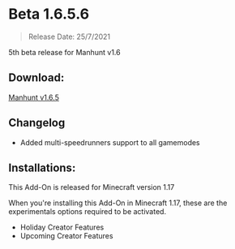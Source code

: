 # Beta 1.6.5.6
> Release Date: 25/7/2021

5th beta release for Manhunt v1.6

## Download:
[Manhunt v1.6.5](https://cdn.discordapp.com/attachments/571863283657867294/868883675012550686/manhunt_v1.6.5.6.mcaddon)

## Changelog
- Added multi-speedrunners support to all gamemodes

## Installations:
This Add-On is released for Minecraft version 1.17
 
When you're installing this Add-On in Minecraft 1.17, these are the experimentals options required to be activated.
- Holiday Creator Features
- Upcoming Creator Features